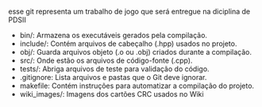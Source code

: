 esse git representa um trabalho de jogo que será entregue na diciplina de PDSII



- bin/: Armazena os executáveis gerados pela compilação.
- include/: Contém arquivos de cabeçalho (.hpp) usados no projeto.
- obj/: Guarda arquivos objeto (.o ou .obj) criados durante a compilação.
- src/: Onde estão os arquivos de código-fonte (.cpp).
- tests/: Abriga arquivos de teste para validação do código.
- .gitignore: Lista arquivos e pastas que o Git deve ignorar.
- makefile: Contém instruções para automatizar a compilação do projeto.
- wiki_images/: Imagens dos cartões CRC usados no Wiki


